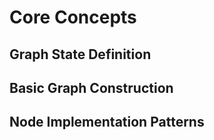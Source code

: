 # Core Concepts

## Graph State Definition
<!-- MessagesAnnotation example -->
<!-- Custom state with Annotation.Root -->
<!-- State reducers and merging strategies -->

## Basic Graph Construction
<!-- StateGraph initialization -->
<!-- Adding nodes and edges -->
<!-- START and END usage -->
<!-- Graph compilation -->

## Node Implementation Patterns
<!-- Simple node functions -->
<!-- Async nodes with external calls -->
<!-- Error handling in nodes -->
<!-- State update patterns -->